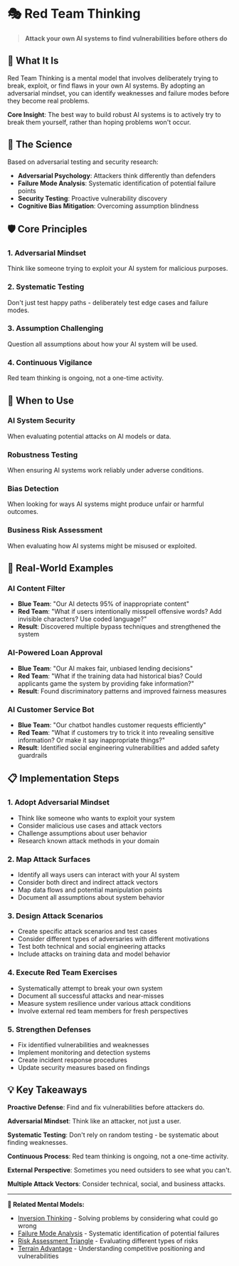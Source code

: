 # 🎭 Red Team Thinking

> **Attack your own AI systems to find vulnerabilities before others do**

## 🎯 **What It Is**

Red Team Thinking is a mental model that involves deliberately trying to break, exploit, or find flaws in your own AI systems. By adopting an adversarial mindset, you can identify weaknesses and failure modes before they become real problems.

**Core Insight**: The best way to build robust AI systems is to actively try to break them yourself, rather than hoping problems won't occur.

## 🧠 **The Science**

Based on adversarial testing and security research:

- **Adversarial Psychology**: Attackers think differently than defenders
- **Failure Mode Analysis**: Systematic identification of potential failure points
- **Security Testing**: Proactive vulnerability discovery
- **Cognitive Bias Mitigation**: Overcoming assumption blindness

## 🛡️ **Core Principles**

### **1. Adversarial Mindset**
Think like someone trying to exploit your AI system for malicious purposes.

### **2. Systematic Testing**
Don't just test happy paths - deliberately test edge cases and failure modes.

### **3. Assumption Challenging**
Question all assumptions about how your AI system will be used.

### **4. Continuous Vigilance**
Red team thinking is ongoing, not a one-time activity.

## 🎯 **When to Use**

### **AI System Security**
When evaluating potential attacks on AI models or data.

### **Robustness Testing**
When ensuring AI systems work reliably under adverse conditions.

### **Bias Detection**
When looking for ways AI systems might produce unfair or harmful outcomes.

### **Business Risk Assessment**
When evaluating how AI systems might be misused or exploited.

## 🚀 **Real-World Examples**

### **AI Content Filter**
- **Blue Team**: "Our AI detects 95% of inappropriate content"
- **Red Team**: "What if users intentionally misspell offensive words? Add invisible characters? Use coded language?"
- **Result**: Discovered multiple bypass techniques and strengthened the system

### **AI-Powered Loan Approval**
- **Blue Team**: "Our AI makes fair, unbiased lending decisions"
- **Red Team**: "What if the training data had historical bias? Could applicants game the system by providing fake information?"
- **Result**: Found discriminatory patterns and improved fairness measures

### **AI Customer Service Bot**
- **Blue Team**: "Our chatbot handles customer requests efficiently"
- **Red Team**: "What if customers try to trick it into revealing sensitive information? Or make it say inappropriate things?"
- **Result**: Identified social engineering vulnerabilities and added safety guardrails

## 📋 **Implementation Steps**

### **1. Adopt Adversarial Mindset**
- Think like someone who wants to exploit your system
- Consider malicious use cases and attack vectors
- Challenge assumptions about user behavior
- Research known attack methods in your domain

### **2. Map Attack Surfaces**
- Identify all ways users can interact with your AI system
- Consider both direct and indirect attack vectors
- Map data flows and potential manipulation points
- Document all assumptions about system behavior

### **3. Design Attack Scenarios**
- Create specific attack scenarios and test cases
- Consider different types of adversaries with different motivations
- Test both technical and social engineering attacks
- Include attacks on training data and model behavior

### **4. Execute Red Team Exercises**
- Systematically attempt to break your own system
- Document all successful attacks and near-misses
- Measure system resilience under various attack conditions
- Involve external red team members for fresh perspectives

### **5. Strengthen Defenses**
- Fix identified vulnerabilities and weaknesses
- Implement monitoring and detection systems
- Create incident response procedures
- Update security measures based on findings

## 💡 **Key Takeaways**

**Proactive Defense**: Find and fix vulnerabilities before attackers do.

**Adversarial Mindset**: Think like an attacker, not just a user.

**Systematic Testing**: Don't rely on random testing - be systematic about finding weaknesses.

**Continuous Process**: Red team thinking is ongoing, not a one-time activity.

**External Perspective**: Sometimes you need outsiders to see what you can't.

**Multiple Attack Vectors**: Consider technical, social, and business attacks.

---

**🔗 Related Mental Models:**
- [Inversion Thinking](./inversion-thinking.md) - Solving problems by considering what could go wrong
- [Failure Mode Analysis](./failure-mode-analysis.md) - Systematic identification of potential failures
- [Risk Assessment Triangle](./risk-assessment-triangle.md) - Evaluating different types of risks
- [Terrain Advantage](./terrain-advantage.md) - Understanding competitive positioning and vulnerabilities